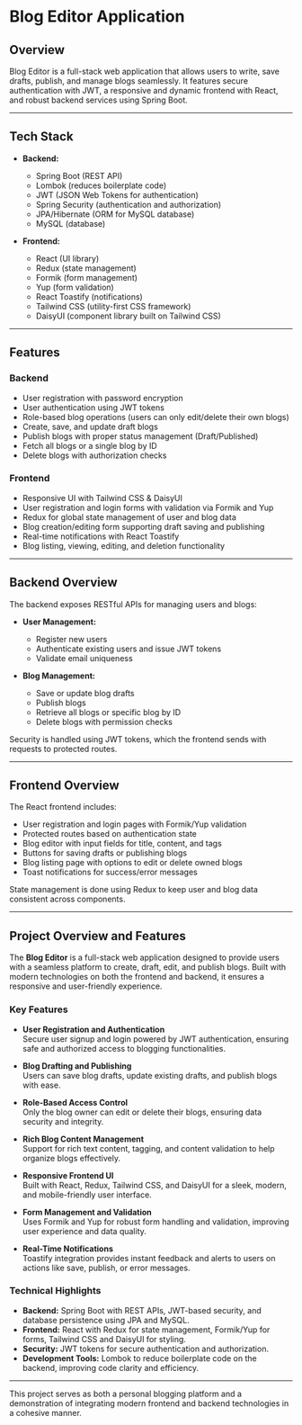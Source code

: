 # Blog Editor Application

## Overview

Blog Editor is a full-stack web application that allows users to write, save drafts, publish, and manage blogs seamlessly. It features secure authentication with JWT, a responsive and dynamic frontend with React, and robust backend services using Spring Boot.

---

## Tech Stack

- **Backend:**

  - Spring Boot (REST API)
  - Lombok (reduces boilerplate code)
  - JWT (JSON Web Tokens for authentication)
  - Spring Security (authentication and authorization)
  - JPA/Hibernate (ORM for MySQL database)
  - MySQL (database)

- **Frontend:**
  - React (UI library)
  - Redux (state management)
  - Formik (form management)
  - Yup (form validation)
  - React Toastify (notifications)
  - Tailwind CSS (utility-first CSS framework)
  - DaisyUI (component library built on Tailwind CSS)

---

## Features

### Backend

- User registration with password encryption
- User authentication using JWT tokens
- Role-based blog operations (users can only edit/delete their own blogs)
- Create, save, and update draft blogs
- Publish blogs with proper status management (Draft/Published)
- Fetch all blogs or a single blog by ID
- Delete blogs with authorization checks

### Frontend

- Responsive UI with Tailwind CSS & DaisyUI
- User registration and login forms with validation via Formik and Yup
- Redux for global state management of user and blog data
- Blog creation/editing form supporting draft saving and publishing
- Real-time notifications with React Toastify
- Blog listing, viewing, editing, and deletion functionality

---

## Backend Overview

The backend exposes RESTful APIs for managing users and blogs:

- **User Management:**

  - Register new users
  - Authenticate existing users and issue JWT tokens
  - Validate email uniqueness

- **Blog Management:**
  - Save or update blog drafts
  - Publish blogs
  - Retrieve all blogs or specific blog by ID
  - Delete blogs with permission checks

Security is handled using JWT tokens, which the frontend sends with requests to protected routes.

---

## Frontend Overview

The React frontend includes:

- User registration and login pages with Formik/Yup validation
- Protected routes based on authentication state
- Blog editor with input fields for title, content, and tags
- Buttons for saving drafts or publishing blogs
- Blog listing page with options to edit or delete owned blogs
- Toast notifications for success/error messages

State management is done using Redux to keep user and blog data consistent across components.

---

## Project Overview and Features

The **Blog Editor** is a full-stack web application designed to provide users with a seamless platform to create, draft, edit, and publish blogs. Built with modern technologies on both the frontend and backend, it ensures a responsive and user-friendly experience.

### Key Features

- **User Registration and Authentication**  
  Secure user signup and login powered by JWT authentication, ensuring safe and authorized access to blogging functionalities.

- **Blog Drafting and Publishing**  
  Users can save blog drafts, update existing drafts, and publish blogs with ease.

- **Role-Based Access Control**  
  Only the blog owner can edit or delete their blogs, ensuring data security and integrity.

- **Rich Blog Content Management**  
  Support for rich text content, tagging, and content validation to help organize blogs effectively.

- **Responsive Frontend UI**  
  Built with React, Redux, Tailwind CSS, and DaisyUI for a sleek, modern, and mobile-friendly user interface.

- **Form Management and Validation**  
  Uses Formik and Yup for robust form handling and validation, improving user experience and data quality.

- **Real-Time Notifications**  
  Toastify integration provides instant feedback and alerts to users on actions like save, publish, or error messages.

### Technical Highlights

- **Backend:** Spring Boot with REST APIs, JWT-based security, and database persistence using JPA and MySQL.
- **Frontend:** React with Redux for state management, Formik/Yup for forms, Tailwind CSS and DaisyUI for styling.
- **Security:** JWT tokens for secure authentication and authorization.
- **Development Tools:** Lombok to reduce boilerplate code on the backend, improving code clarity and efficiency.

---

This project serves as both a personal blogging platform and a demonstration of integrating modern frontend and backend technologies in a cohesive manner.

